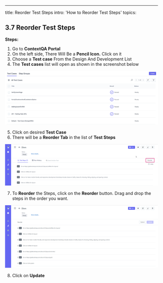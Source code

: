 ---
title: Reorder Test Steps
intro: 'How to Reorder Test Steps'
topics:
  
## <a name="_vq6k5jczoxqd"></a>**3.7 Reorder Test Steps** 

**Steps:** 

1. Go to **ContextQA Portal** 
2. On the left side, There Will Be a **Pencil Icon.** Click on it 
3. Choose a **Test case** From the Design And Development List 
4. The **Test cases** list will open as shown in the screenshot below

![](imgs/test-case-list.png)

5. Click on desired **Test Case** 
6. There will be a **Reorder Tab** in the list of **Test Steps** 

![](imgs/Reorder%20steps.png)

7. To **Reorder** the Steps, click on the **Reorder** button. Drag and drop the steps in the order you want. 

![](imgs/REorder%20steps%201.png)

8. Click on **Update**

